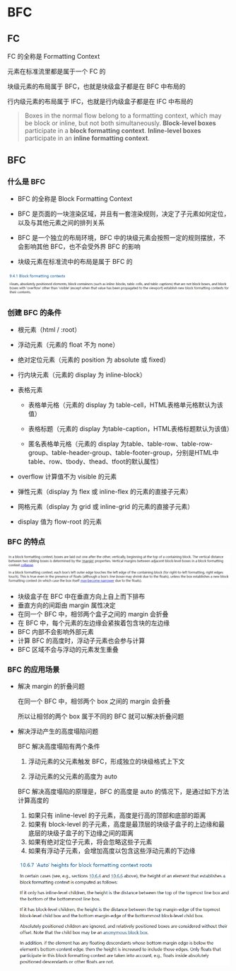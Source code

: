 # BFC

## FC

FC 的全称是 Formatting Context

元素在标准流里都是属于一个 FC 的

块级元素的布局属于 BFC，也就是块级盒子都是在 BFC 中布局的

行内级元素的布局属于 IFC，也就是行内级盒子都是在 IFC 中布局的

> Boxes in the normal flow belong to a formatting context, which may be block or inline, but not both simultaneously. **Block-level boxes** participate in a **block formatting context**. **Inline-level boxes** participate in an **inline formatting context**.

## BFC

### 什么是 BFC

- BFC 的全称是 Block Formatting Context

- BFC 是页面的一块渲染区域，并且有一套渲染规则，决定了子元素如何定位，以及与其他元素之间的排列关系
- BFC 是一个独立的布局环境，BFC 中的块级元素会按照一定的规则摆放，不会影响其他 BFC，也不会受外界 BFC 的影响
- 块级元素在标准流中的布局是属于 BFC 的

![](../images/bfc.png)

### 创建 BFC 的条件

- 根元素（html / :root）

- 浮动元素（元素的 float 不为 none）

- 绝对定位元素（元素的 position 为 absolute 或 fixed）

- 行内块元素（元素的 display 为 inline-block）

- 表格元素

  - 表格单元格（元素的 display 为 table-cell，HTML表格单元格默认为该值）


  - 表格标题（元素的 display 为table-caption，HTML表格标题默认为该值）

  - 匿名表格单元格（元素的 display 为table、table-row、table-row-group、table-header-group、table-footer-group，分别是HTML中table、row、tbody、thead、tfoot的默认属性）

- overflow 计算值不为 visible 的元素

- 弹性元素（display 为 flex 或 inline-flex 的元素的直接子元素）

- 网格元素（display 为 grid 或 inline-grid 的元素的直接子元素）

- display 值为 flow-root 的元素

### BFC 的特点

![](../images/bfc-effect.png)

- 块级盒子在 BFC 中在垂直方向上自上而下排布
- 垂直方向的间距由 margin 属性决定
- 在同一个 BFC 中，相邻两个盒子之间的 margin 会折叠
- 在 BFC 中，每个元素的左边缘会紧挨着包含块的左边缘
- BFC 内部不会影响外部元素
- 计算 BFC 的高度时，浮动子元素也会参与计算
- BFC 区域不会与浮动的元素发生重叠

### BFC 的应用场景

- 解决 margin 的折叠问题

  在同一个 BFC 中，相邻两个 box 之间的 margin 会折叠

  所以让相邻的两个 box 属于不同的 BFC 就可以解决折叠问题

- 解决浮动产生的高度塌陷问题

  BFC 解决高度塌陷有两个条件

  1. 浮动元素的父元素触发 BFC，形成独立的块级格式上下文

  2. 浮动元素的父元素的高度为 auto

  BFC 解决高度塌陷的原理是，BFC 的高度是 auto 的情况下，是通过如下方法计算高度的

  1. 如果只有 inline-level 的子元素，高度是行高的顶部和底部的距离
  2. 如果有 block-level 的子元素，高度是最顶层的块级子盒子的上边缘和最底层的块级子盒子的下边缘之间的距离
  3. 如果有绝对定位子元素，将会忽略这些子元素
  4. 如果有浮动子元素，会增加高度以包含这些浮动元素的下边缘
  
  ![](../images/bfc-height.png)